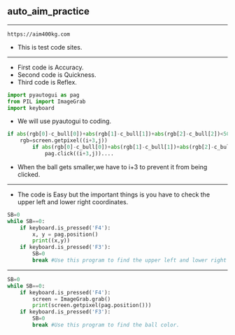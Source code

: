 ## auto_aim_practice
------
```
https://aim400kg.com 
```
+  This is test code sites.
------
+ First code is Accuracy.
+ Second code is Quickness.
+ Third code is Reflex.
```python
import pyautogui as pag 
from PIL import ImageGrab 
import keyboard
```
* We will use pyautogui to coding.
```python
if abs(rgb[0]-c_bull[0])+abs(rgb[1]-c_bull[1])+abs(rgb[2]-c_bull[2])<50: 
    rgb=screen.getpixel((i+3,j)) 
        if abs(rgb[0]-c_bull[0])+abs(rgb[1]-c_bull[1])+abs(rgb[2]-c_bull[2])<25:
            pag.click((i+3,j))....
```
+ When the ball gets smaller,we have to i+3 to prevent it from being clicked.
------
+ The code is Easy but the important things is you have to check the upper left and lower right coordinates.
```python
SB=0
while SB==0:
    if keyboard.is_pressed('F4'):
        x, y = pag.position()
        print((x,y))
    if keyboard.is_pressed('F3'):
        SB=0
        break #Use this program to find the upper left and lower right coordinates.
```
------
```python
SB=0
while SB==0:
    if keyboard.is_pressed('F4'):
        screen = ImageGrab.grab() 
        print(screen.getpixel(pag.position()))
    if keyboard.is_pressed('F3'):
        SB=0
        break #Use this program to find the ball color.
```
